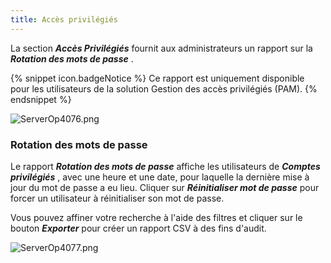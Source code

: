 ```yaml
---
title: Accès privilégiés
---
```

La section ***Accès Privilégiés*** fournit aux administrateurs un rapport sur la ***Rotation des mots de passe*** . 

{% snippet icon.badgeNotice %} 
Ce rapport est uniquement disponible pour les utilisateurs de la solution Gestion des accès privilégiés (PAM). 
{% endsnippet %}
 
![ServerOp4076.png](/img/fr/server/ServerOp4076.png) 

### Rotation des mots de passe 

Le rapport ***Rotation des mots de passe*** affiche les utilisateurs de ***Comptes privilégiés*** , avec une heure et une date, pour laquelle la dernière mise à jour du mot de passe a eu lieu. Cliquer sur ***Réinitialiser mot de passe*** pour forcer un utilisateur à réinitialiser son mot de passe.  

Vous pouvez affiner votre recherche à l'aide des filtres et cliquer sur le bouton ***Exporter*** pour créer un rapport CSV à des fins d'audit.  

![ServerOp4077.png](/img/fr/server/ServerOp4077.png) 

